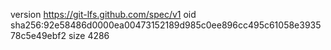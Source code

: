 version https://git-lfs.github.com/spec/v1
oid sha256:92e58486d0000ea00473152189d985c0ee896cc495c61058e393578c5e49ebf2
size 4286
